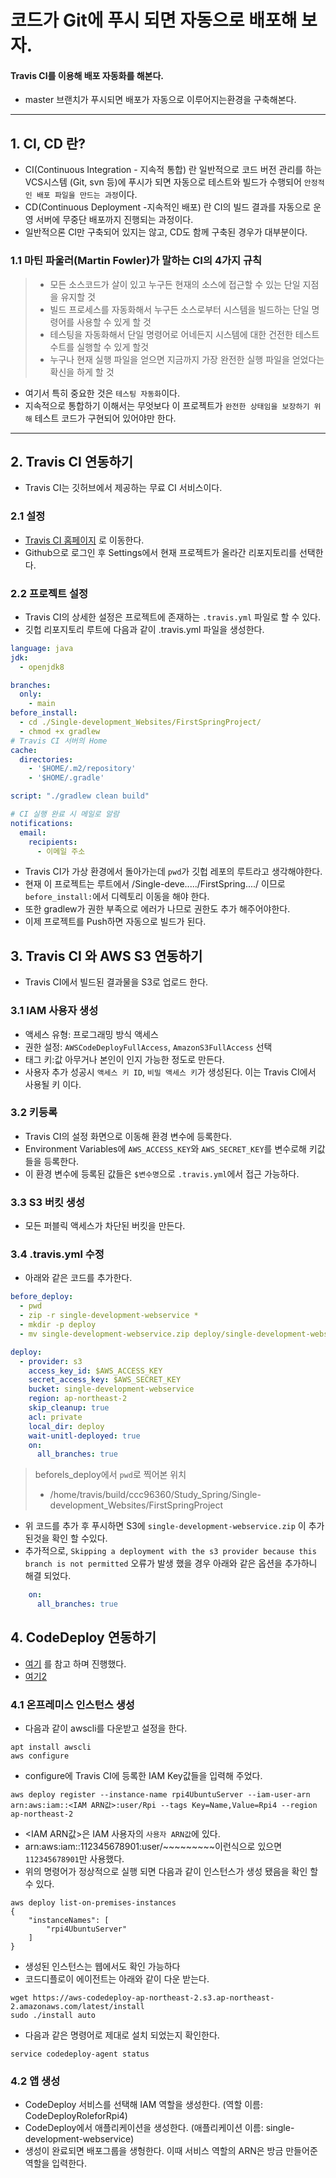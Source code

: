 # 코드가 Git에 푸시 되면 자동으로 배포해 보자.
#### Travis CI를 이용해 배포 자동화를 해본다.
* master 브랜치가 푸시되면 배포가 자동으로 이루어지는환경을 구축해본다.

---
## 1. CI, CD 란?
* CI(Continuous Integration - 지속적 통합) 란 일반적으로 코드 버전 관리를 하는 VCS시스템 (Git, svn 등)에 푸시가 되면 자동으로 테스트와 빌드가 수행되어 ```안정적인 배포 파일을 만드는 과정```이다.
* CD(Continuous Deployment -지속적인 배포) 란 CI의 빌드 결과를 자동으로 운영 서버에 무중단 배포까지 진행되는 과정이다.
* 일반적으론 CI만 구축되어 있지는 않고, CD도 함께 구축된 경우가 대부분이다.

### 1.1 마틴 파울러(Martin Fowler)가 말하는 CI의 4가지 규칙
> * 모든 소스코드가 살이 있고 누구든 현재의 소스에 접근할 수 있는 단일 지점을 유지할 것
> * 빌드 프로세스를 자동화해서 누구든 소스로부터 시스템을 빌드하는 단일 명령어를 사용할 수 있게 할 것
> * 테스팅을 자동화해서 단일 명령어로 어네든지 시스템에 대한 건전한 테스트 수트를 실행할 수 있게 할것
> * 누구나 현재 실행 파일을 얻으면 지금까지 가장 완전한 실행 파일을 얻었다는 확신을 하게 할 것
* 여기서 특히 중요한 것은 ```테스팅 자동화```이다.
* 지속적으로 통합하기 이해서는 무엇보다 이 프로젝트가 ```완전한 상태임을 보장하기 위해``` 테스트 코드가 구현되어 있어야만 한다.

---
## 2. Travis CI 연동하기
* Travis CI는 깃허브에서 제공하는 무료 CI 서비스이다.
### 2.1 설정
* [Travis CI 홈페이지](https://travis-ci.com) 로 이동한다.
* Github으로 로그인 후 Settings에서 현재 프로젝트가 올라간 리포지토리를 선택한다.

### 2.2 프로젝트 설정  
* Travis CI의 상세한 설정은 프로젝트에 존재하는 ```.travis.yml``` 파일로 할 수 있다.
* 깃헙 리포지토리 루트에 다음과 같이 .travis.yml 파일을 생성한다.
```yml
language: java
jdk:
  - openjdk8

branches:
  only:
    - main
before_install:
  - cd ./Single-development_Websites/FirstSpringProject/
  - chmod +x gradlew
# Travis CI 서버의 Home
cache:
  directories:
    - '$HOME/.m2/repository'
    - '$HOME/.gradle'

script: "./gradlew clean build"

# CI 실행 완료 시 메일로 알람
notifications:
  email:
    recipients:
      - 이메일 주소
```
* Travis CI가 가상 환경에서 돌아가는데 ```pwd```가 깃헙 레포의 루트라고 생각해야한다.
* 현재 이 프로젝트는 루트에서 /Single-deve...../FirstSpring..../ 이므로 ```before_install:```에서 디렉토리 이동을 해야 한다.
* 또한 gradlew가 권한 부족으로 에러가 나므로 권한도 추가 해주어야한다.
* 이제 프로젝트를 Push하면  자동으로 빌드가 된다.

## 3. Travis CI 와 AWS S3 연동하기
* Travis CI에서 빌드된 결과물을 S3로 업로드 한다.
### 3.1 IAM 사용자 생성
* 액세스 유형: 프로그래밍 방식 액세스
* 권한 설정: ```AWSCodeDeployFullAccess```, ```AmazonS3FullAccess``` 선택
* 태그 키:값 아무거나 본인이 인지 가능한 정도로 만든다.
* 사용자 추가 성공시 ```액세스 키 ID```, ```비밀 액세스 키```가 생성된다. 이는 Travis CI에서 사용될 키 이다.

### 3.2 키등록
* Travis CI의 설정 화면으로 이동해 환경 변수에 등록한다.
* Environment Variables에 ```AWS_ACCESS_KEY```와 ```AWS_SECRET_KEY```를 변수로해 키값들을 등록한다.
* 이 환경 변수에 등록된 값들은 ```$변수명```으로 ```.travis.yml```에서 접근 가능하다.

### 3.3 S3 버킷 생성
* 모든 퍼블릭 액세스가 차단된 버킷을 만든다.

### 3.4 .travis.yml 수정
* 아래와 같은 코드를 추가한다.
```yaml
before_deploy:
  - pwd
  - zip -r single-development-webservice *
  - mkdir -p deploy
  - mv single-development-webservice.zip deploy/single-development-webservice.zip

deploy:
  - provider: s3
    access_key_id: $AWS_ACCESS_KEY
    secret_access_key: $AWS_SECRET_KEY
    bucket: single-development-webservice
    region: ap-northeast-2
    skip_cleanup: true
    acl: private
    local_dir: deploy
    wait-unitl-deployed: true
    on:
      all_branches: true
```
> beforels_deploy에서 ```pwd```로 찍어본 위치
> * /home/travis/build/ccc96360/Study_Spring/Single-development_Websites/FirstSpringProject

* 위 코드를 추가 후 푸시하면 S3에 ```single-development-webservice.zip``` 이 추가 된것을 확인 할 수있다.
* 추가적으로, ```Skipping a deployment with the s3 provider because this branch is not permitted``` 오류가 발생 했을 경우 아래와 같은 옵션을 추가하니 해결 되었다.
```yaml
    on:
      all_branches: true
```

## 4. CodeDeploy 연동하기
* [여기](https://aws.amazon.com/ko/blogs/devops/automating-deployments-to-raspberry-pi-devices-using-aws-codepipeline/) 를 참고 하며 진행했다.
* [여기2](https://docs.aws.amazon.com/ko_kr/codedeploy/latest/userguide/getting-started-provision-user.html)
### 4.1 온프레미스 인스턴스 생성
* 다음과 같이 awscli를 다운받고 설정을 한다.
```shell
apt install awscli
aws configure
```
* configure에 Travis CI에 등록한 IAM Key값들을 입력해 주었다.
```shell
aws deploy register --instance-name rpi4UbuntuServer --iam-user-arn arn:aws:iam::<IAM ARN값>:user/Rpi --tags Key=Name,Value=Rpi4 --region ap-northeast-2
```
* <IAM ARN값>은 IAM 사용자의 ```사용자 ARN값```에 있다.
* arn:aws:iam::112345678901:user/~~~~~~~~~이런식으로 있으면  ```112345678901```만 사용했다.
* 위의 명령어가 정상적으로 실행 되면 다음과 같이 인스턴스가 생성 됐음을 확인 할 수 있다.
```shell
aws deploy list-on-premises-instances
{
    "instanceNames": [
        "rpi4UbuntuServer"
    ]
}
```
* 생성된 인스턴스는 웹에서도 확인 가능하다
* 코드디플로이 에이전트는 아래와 같이 다운 받는다.
```shell
wget https://aws-codedeploy-ap-northeast-2.s3.ap-northeast-2.amazonaws.com/latest/install
sudo ./install auto 
```
* 다음과 같은 명령어로 제대로 설치 되었는지 확인한다.
```shell
service codedeploy-agent status
```

### 4.2 앱 생성
* CodeDeploy 서비스를 선택해 IAM 역할을 생성한다. (역할 이름: CodeDeployRoleforRpi4)
* CodeDeploy에서 애플리케이션을 생성한다. (애플리케이션 이름: single-development-webservice)
* 생성이 완료되면 배포그룹을 생헝한다. 이때 서비스 역할의 ARN은 방금 만들어준 역할을 입력한다. 

